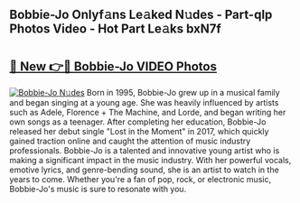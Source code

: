 ## Bobbie-Jo Onlyf𝚊ns Le𝚊ked N𝚞des - Part-qIp Photos Video - Hot Part Le𝚊ks bxN7f

# <h2><a href="http://ab61501.deff.icu/?id=Bobbie-Jo">🔗 New 👉🔴 Bobbie-Jo VIDEO Photos</a></h2>

[![Bobbie-Jo N𝚞des](https://i.imgur.com/rIISA9y.gif)](http://ab61501.deff.icu/?id=Bobbie-Jo)
Born in 1995, Bobbie-Jo grew up in a musical family and began singing at a young age. She was heavily influenced by artists such as Adele, Florence + The Machine, and Lorde, and began writing her own songs as a teenager. After completing her education, Bobbie-Jo released her debut single "Lost in the Moment" in 2017, which quickly gained traction online and caught the attention of music industry professionals. Bobbie-Jo is a talented and innovative young artist who is making a significant impact in the music industry. With her powerful vocals, emotive lyrics, and genre-bending sound, she is an artist to watch in the years to come. Whether you're a fan of pop, rock, or electronic music, Bobbie-Jo's music is sure to resonate with you.
